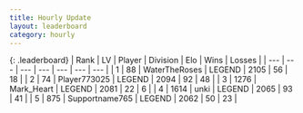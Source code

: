 ```yaml
---
title: Hourly Update
layout: leaderboard
category: hourly
---
```


{: .leaderboard}
| Rank | LV | Player | Division | Elo | Wins | Losses |
| --- | --- | --- | --- | --- | --- | --- |
| <span data-change="0">1</span> | 88 | <span title="ID: 773086">WaterTheRoses</span> | LEGEND | <span data-change="0">2105</span> | <span data-change="0">56</span> | <span data-change="0">18</span> |
| <span data-change="0">2</span> | 74 | <span title="ID: 773025">Player773025</span> | LEGEND | <span data-change="0">2094</span> | <span data-change="0">92</span> | <span data-change="0">48</span> |
| <span data-change="2">3</span> | 1276 | <span title="ID: 498323">Mark_Heart</span> | LEGEND | <span data-change="20">2081</span> | <span data-change="3">22</span> | <span data-change="0">6</span> |
| <span data-change="-1">4</span> | 1614 | <span title="ID: 692745">unki</span> | LEGEND | <span data-change="-16">2065</span> | <span data-change="4">93</span> | <span data-change="3">41</span> |
| <span data-change="-1">5</span> | 875 | <span title="ID: 188640">Supportname765</span> | LEGEND | <span data-change="0">2062</span> | <span data-change="0">50</span> | <span data-change="0">23</span> |